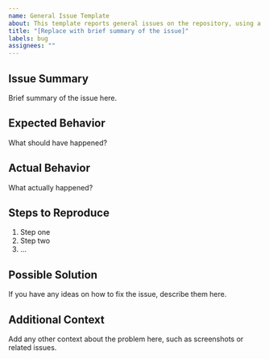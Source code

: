 ```yaml
---
name: General Issue Template
about: This template reports general issues on the repository, using a standardised format. It makes it easier for contributors to fix problems.
title: "[Replace with brief summary of the issue]"
labels: bug
assignees: ""
---
```


## Issue Summary

Brief summary of the issue here.

## Expected Behavior

What should have happened?

## Actual Behavior

What actually happened?

## Steps to Reproduce

1. Step one
2. Step two
3. ...

## Possible Solution

If you have any ideas on how to fix the issue, describe them here.

## Additional Context

Add any other context about the problem here, such as screenshots or related issues.
